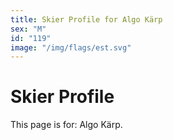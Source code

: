 ```yaml
---
title: Skier Profile for Algo Kärp
sex: "M"
id: "119"
image: "/img/flags/est.svg" 
---
```


# Skier Profile

This page is for: Algo Kärp.
    